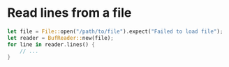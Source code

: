[
  id: rust-files-read-lines
  tags:
  locations:
]: #

# Read lines from a file

````rust
let file = File::open("/path/to/file").expect("Failed to load file");
let reader = BufReader::new(file);
for line in reader.lines() {
    // ...
}
````
